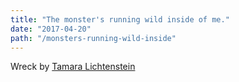 ```yaml
---
title: "The monster's running wild inside of me."
date: "2017-04-20"
path: "/monsters-running-wild-inside"
---
```


Wreck by [Tamara Lichtenstein](http://www.tamaralichtenstein.com/)
